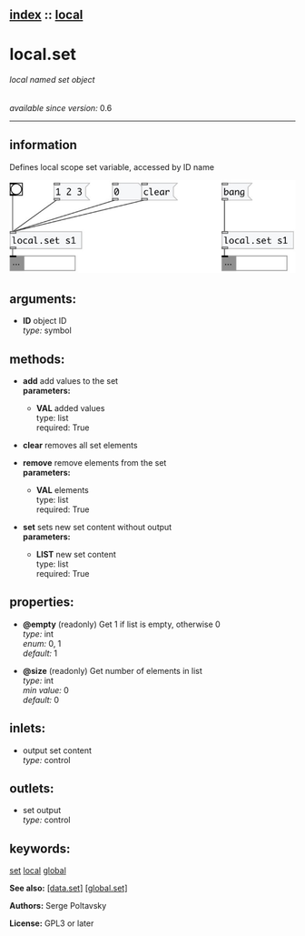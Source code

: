 [index](index.html) :: [local](category_local.html)
---

# local.set

###### local named set object

*available since version:* 0.6

---


## information
Defines local scope set variable, accessed by ID name



[![example](../examples/img/local.set.jpg)](../examples/pd/local.set.pd)



## arguments:

* **ID**
object ID<br>
_type:_ symbol<br>



## methods:

* **add**
add values to the set<br>
  __parameters:__
  - **VAL** added values<br>
    type: list <br>
    required: True <br>

* **clear**
removes all set elements<br>

* **remove**
remove elements from the set<br>
  __parameters:__
  - **VAL** elements<br>
    type: list <br>
    required: True <br>

* **set**
sets new set content without output<br>
  __parameters:__
  - **LIST** new set content<br>
    type: list <br>
    required: True <br>




## properties:

* **@empty** (readonly)
Get 1 if list is empty, otherwise 0<br>
_type:_ int<br>
_enum:_ 0, 1<br>
_default:_ 1<br>

* **@size** (readonly)
Get number of elements in list<br>
_type:_ int<br>
_min value:_ 0<br>
_default:_ 0<br>



## inlets:

* output set content<br>
_type:_ control



## outlets:

* set output<br>
_type:_ control



## keywords:

[set](keywords/set.html)
[local](keywords/local.html)
[global](keywords/global.html)



**See also:**
[\[data.set\]](data.set.html)
[\[global.set\]](global.set.html)




**Authors:** Serge Poltavsky




**License:** GPL3 or later





